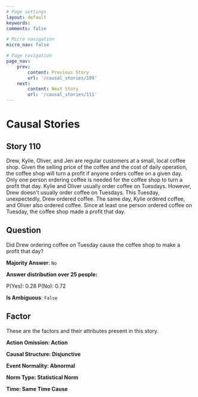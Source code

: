 ```yaml
---
# Page settings
layout: default
keywords:
comments: false

# Micro navigation
micro_nav: false

# Page navigation
page_nav:
    prev:
        content: Previous Story
        url: '/causal_stories/109'
    next:
        content: Next Story
        url: '/causal_stories/111'
---
```

# Causal Stories

## Story 110

<div class='text-hightlight'>
Drew, Kylie, Oliver, and Jen are regular customers at a small, local coffee shop. Given the selling price of the coffee and the cost of daily operation, the coffee shop will turn a profit if anyone orders coffee on a given day. Only one person ordering coffee is needed for the coffee shop to turn a profit that day. Kylie and Oliver usually order coffee on Tuesdays. However, Drew doesn't usually order coffee on Tuesdays. This Tuesday, unexpectedly, Drew ordered coffee. The same day, Kylie ordered coffee, and Oliver also ordered coffee. Since at least one person ordered coffee on Tuesday, the coffee shop made a profit that day.
</div>

## Question

<p>
<div class='text-hightlight'>Did Drew ordering coffee on Tuesday cause the coffee shop to make a profit that day?</div>
</p>

**Majority Answer**: <code class="language-plaintext highlighter-rouge">No</code>

**Answer distribution over 25 people:**

<div class="container">
<div class="row">
<div class="col-md-7">
    <div class="slider-container">
        <div class="slider">
            <div class="slider-value" id="sliderValue"></div>
        </div>
        <div class="slider-labels">
            <span id="yesLabel">P(Yes): 0.28</span>
            <span id="noLabel">P(No): 0.72</span>
        </div>
    </div>
</div>
</div>
</div>

**Is Ambiguous**:  <code class="language-plaintext highlighter-rouge">False</code> <!-- False -->

## Factor

These are the factors and their attributes present in this story.


<div class="callout callout--info">
    <p><strong>Action Omission: Action</strong></p>
</div>

<div class="callout callout--info">
    <p><strong>Causal Structure: Disjunctive</strong></p>
</div>

<div class="callout callout--info">
    <p><strong>Event Normality: Abnormal</strong></p>
</div>

<div class="callout callout--info">
    <p><strong>Norm Type: Statistical Norm</strong></p>
</div>

<div class="callout callout--info">
    <p><strong>Time: Same Time Cause</strong></p>
</div>
